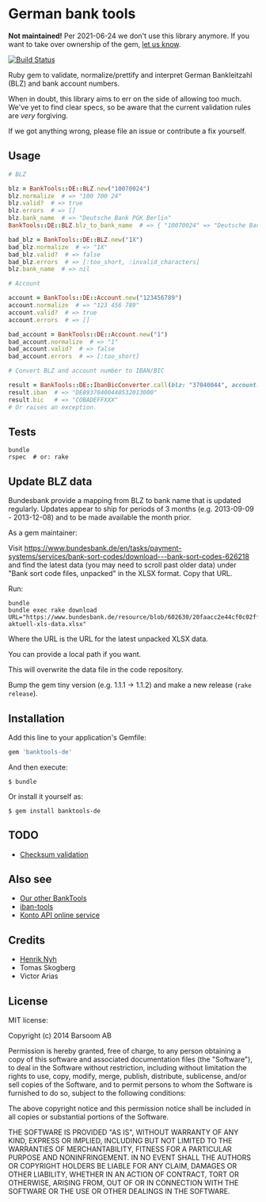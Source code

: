 # German bank tools

**Not maintained!** Per 2021-06-24 we don't use this library anymore. If you want to take over ownership of the gem, [let us know](https://dev.auctionet.com/).

[![Build Status](https://secure.travis-ci.org/barsoom/banktools-de.svg)](http://travis-ci.org/barsoom/banktools-de)

Ruby gem to validate, normalize/prettify and interpret German Bankleitzahl (BLZ) and bank account numbers.

When in doubt, this library aims to err on the side of allowing too much. We've yet to find clear specs, so be aware that the current validation rules are *very* forgiving.

If we got anything wrong, please file an issue or contribute a fix yourself.

## Usage

```ruby
# BLZ

blz = BankTools::DE::BLZ.new("10070024")
blz.normalize  # => "100 700 24"
blz.valid?  # => true
blz.errors  # => []
blz.bank_name  # => "Deutsche Bank PGK Berlin"
BankTools::DE::BLZ.blz_to_bank_name  # => { "10070024" => "Deutsche Bank PGK Berlin", … }

bad_blz = BankTools::DE::BLZ.new("1X")
bad_blz.normalize  # => "1X"
bad_blz.valid?  # => false
bad_blz.errors  # => [:too_short, :invalid_characters]
blz.bank_name  # => nil

# Account

account = BankTools::DE::Account.new("123456789")
account.normalize  # => "123 456 789"
account.valid?  # => true
account.errors  # => []

bad_account = BankTools::DE::Account.new("1")
bad_account.normalize  # => "1"
bad_account.valid?  # => false
bad_account.errors  # => [:too_short]

# Convert BLZ and account number to IBAN/BIC

result = BankTools::DE::IbanBicConverter.call(blz: "37040044", account: "532013000")
result.iban  # => "DE89370400440532013000"
result.bic   # => "COBADEFFXXX"
# Or raises an exception.
```

## Tests

    bundle
    rspec  # or: rake


## Update BLZ data

Bundesbank provide a mapping from BLZ to bank name that is updated regularly. Updates appear to ship for periods of 3 months (e.g. 2013-09-09 - 2013-12-08) and to be made available the month prior.

As a gem maintainer:

Visit <https://www.bundesbank.de/en/tasks/payment-systems/services/bank-sort-codes/download---bank-sort-codes-626218> and find the latest data (you may need to scroll past older data) under "Bank sort code files, unpacked" in the XLSX format. Copy that URL.

Run:

    bundle
    bundle exec rake download URL="https://www.bundesbank.de/resource/blob/602630/20faacc2e44cf0c02ff37edb4d8a6ea6/mL/blz-aktuell-xls-data.xlsx"

Where the URL is the URL for the latest unpacked XLSX data.

You can provide a local path if you want.

This will overwrite the data file in the code repository.

Bump the gem tiny version (e.g. 1.1.1 -> 1.1.2) and make a new release (`rake release`).


## Installation

Add this line to your application's Gemfile:

```ruby
gem 'banktools-de'
```

And then execute:

    $ bundle

Or install it yourself as:

    $ gem install banktools-de


## TODO

* [Checksum validation](http://www.bundesbank.de/Navigation/DE/Kerngeschaeftsfelder/Unbarer_Zahlungsverkehr/Pruefzifferberechnung/pruefzifferberechnung.html)


## Also see

- [Our other BankTools](https://github.com/barsoom?q=banktools)
- [iban-tools](https://github.com/iulianu/iban-tools)
- [Konto API online service](https://www.kontoapi.de)


## Credits

* [Henrik Nyh](http://henrik.nyh.se)
* Tomas Skogberg
* Victor Arias

## License

MIT license:

Copyright (c) 2014 Barsoom AB

Permission is hereby granted, free of charge, to any person obtaining
a copy of this software and associated documentation files (the
"Software"), to deal in the Software without restriction, including
without limitation the rights to use, copy, modify, merge, publish,
distribute, sublicense, and/or sell copies of the Software, and to
permit persons to whom the Software is furnished to do so, subject to
the following conditions:

The above copyright notice and this permission notice shall be
included in all copies or substantial portions of the Software.

THE SOFTWARE IS PROVIDED "AS IS", WITHOUT WARRANTY OF ANY KIND,
EXPRESS OR IMPLIED, INCLUDING BUT NOT LIMITED TO THE WARRANTIES OF
MERCHANTABILITY, FITNESS FOR A PARTICULAR PURPOSE AND
NONINFRINGEMENT. IN NO EVENT SHALL THE AUTHORS OR COPYRIGHT HOLDERS BE
LIABLE FOR ANY CLAIM, DAMAGES OR OTHER LIABILITY, WHETHER IN AN ACTION
OF CONTRACT, TORT OR OTHERWISE, ARISING FROM, OUT OF OR IN CONNECTION
WITH THE SOFTWARE OR THE USE OR OTHER DEALINGS IN THE SOFTWARE.
